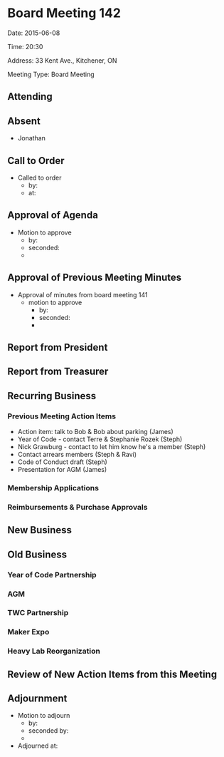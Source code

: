 # Board Meeting 142

Date: 2015-06-08

Time: 20:30

Address: 33 Kent Ave., Kitchener, ON

Meeting Type: Board Meeting

## Attending

## Absent
* Jonathan

## Call to Order
* Called to order
    * by: 
    * at: 

## Approval of Agenda
* Motion to approve
    * by: 
    * seconded: 
    * 

## Approval of Previous Meeting Minutes
* Approval of minutes from board meeting 141
    * motion to approve
        * by: 
        * seconded: 
        * 

## Report from President

## Report from Treasurer

## Recurring Business

### Previous Meeting Action Items
* Action item: talk to Bob & Bob about parking (James)
* Year of Code - contact Terre & Stephanie Rozek (Steph)
* Nick Grawburg - contact to let him know he's a member (Steph)
* Contact arrears members (Steph & Ravi)
* Code of Conduct draft (Steph)
* Presentation for AGM (James)

### Membership Applications

### Reimbursements & Purchase Approvals

## New Business

## Old Business

### Year of Code Partnership

### AGM

### TWC Partnership

### Maker Expo

### Heavy Lab Reorganization

## Review of New Action Items from this Meeting

## Adjournment
* Motion to adjourn
    * by: 
    * seconded by: 
    * 
* Adjourned at: 
